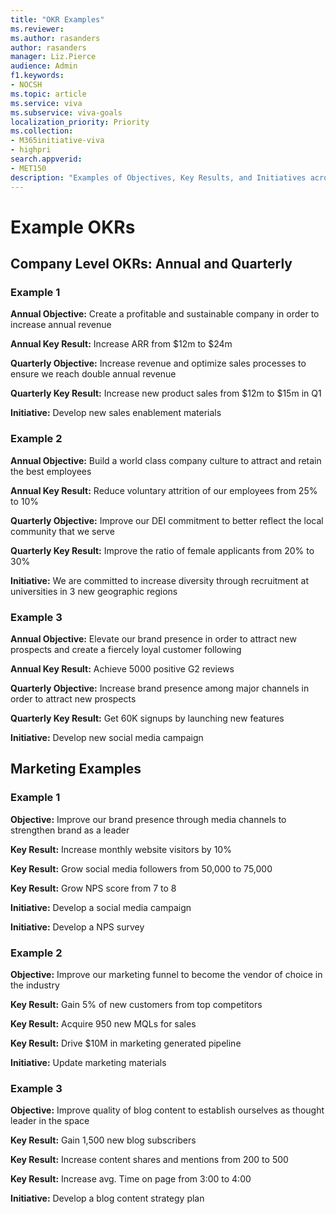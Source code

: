 ```yaml
---
title: "OKR Examples"
ms.reviewer: 
ms.author: rasanders
author: rasanders
manager: Liz.Pierce
audience: Admin
f1.keywords:
- NOCSH
ms.topic: article
ms.service: viva
ms.subservice: viva-goals
localization_priority: Priority
ms.collection:  
- M365initiative-viva
- highpri
search.appverid:
- MET150
description: "Examples of Objectives, Key Results, and Initiatives across a business."
---
```


# Example OKRs

## Company Level OKRs: Annual and Quarterly

### Example 1

**Annual Objective:** Create a profitable and sustainable company in order to increase annual revenue 

**Annual Key Result:** Increase ARR from $12m to $24m 

**Quarterly Objective:** Increase revenue and optimize sales processes to ensure we reach double annual revenue 

**Quarterly Key Result:** Increase new product sales from $12m to $15m in Q1  

**Initiative:** Develop new sales enablement materials 

### Example 2

**Annual Objective:** Build a world class company culture to attract and retain the best employees  

**Annual Key Result:** Reduce voluntary attrition of our employees from 25% to 10%  

**Quarterly Objective:** Improve our DEI commitment to better reflect the local community that we serve 

**Quarterly Key Result:** Improve the ratio of female applicants from 20% to 30%  

**Initiative:** We are committed to increase diversity through recruitment at universities in 3 new geographic regions

### Example 3

**Annual Objective:** Elevate our brand presence in order to attract new prospects and create a fiercely loyal customer following  

**Annual Key Result:** Achieve 5000 positive G2 reviews 

**Quarterly Objective:** Increase brand presence among major channels in order to attract new prospects 

**Quarterly Key Result:** Get 60K signups by launching new features 

**Initiative:** Develop new social media campaign  

## Marketing Examples

### Example 1  

**Objective:** Improve our brand presence through media channels to strengthen brand as a leader  

**Key Result:** Increase monthly website visitors by 10% 

**Key Result:** Grow social media followers from 50,000 to 75,000 

**Key Result:** Grow NPS score from 7 to 8 

**Initiative:** Develop a social media campaign 

**Initiative:** Develop a NPS survey  

### Example 2  

**Objective:** Improve our marketing funnel to become the vendor of choice in the industry  

**Key Result:** Gain 5% of new customers from top competitors 

**Key Result:** Acquire 950 new MQLs for sales 

**Key Result:** Drive $10M in marketing generated pipeline 

**Initiative:** Update marketing materials  

### Example 3  

**Objective:** Improve quality of blog content to establish ourselves as thought leader in the space  

**Key Result:** Gain 1,500 new blog subscribers 

**Key Result:** Increase content shares and mentions from 200 to 500 

**Key Result:** Increase avg. Time on page from 3:00 to 4:00 

**Initiative:** Develop a blog content strategy plan  